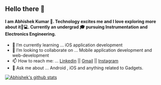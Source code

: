 ## Hello there 👋
#### I am Abhishek Kumar 🐉. Technology excites me and I love exploring more about it📱💻. Currently an undergrad 🎓 pursuing Instrumentation and Electronics Engineering. 

- 🌱 I’m currently learning ... iOS application development
- 👯 I’m looking to collaborate on ... Mobile application development and web-development
- 📫 How to reach me: ... [Linkedin](https://www.linkedin.com/in/abhishek-kumar-813b55111/) ||  [Gmail](mailto:abhishekkumar11122@gmail.com) || [Instagram](https://www.instagram.com/ak_toxin/)
- 💬 Ask me about ... Android , iOS and anything related to Gadgets.

[![Abhishek's github stats](https://github-readme-stats.vercel.app/api?username=Hyper-Matrix)](https://github.com/Hyper-Matrix/github-readme-stats)
<!--
**Hyper-Matrix/Hyper-Matrix** is a ✨ _special_ ✨ repository because its `README.md` (this file) appears on your GitHub profile.

Here are some ideas to get you started:

- 🔭 I’m currently working on ...
- 🌱 I’m currently learning ... 
- 👯 I’m looking to collaborate on ...
- 🤔 I’m looking for help with ...

- 📫 How to reach me: ...
- 😄 Pronouns: ...
- ⚡ Fun fact: ...
 -->
